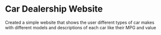 # Car Dealership Website
Created a simple website that shows the user different types of car makes with different models and descriptions of each car like their MPG and value
